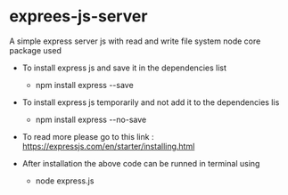 # exprees-js-server
A simple express server js with read and write file system node core package used
* To install express js and save it in the dependencies list
  * npm install express --save
* To install express js temporarily and not add it to the dependencies lis
  * npm install express --no-save
  
* To read more please go to this link : https://expressjs.com/en/starter/installing.html
  
  
* After installation the above code can be runned in terminal using 
  * node express.js
